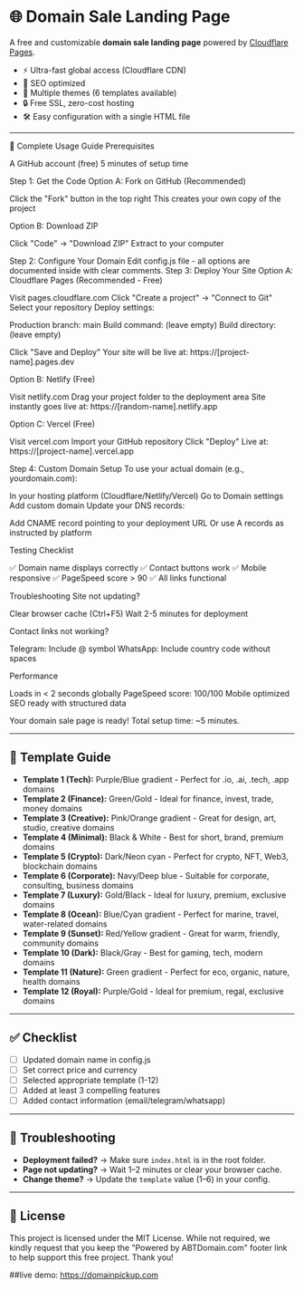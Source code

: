 # 🌐 Domain Sale Landing Page

A free and customizable **domain sale landing page** powered by [Cloudflare Pages](https://pages.cloudflare.com/).

- ⚡ Ultra-fast global access (Cloudflare CDN)
- 🔎 SEO optimized
- 🎨 Multiple themes (6 templates available)
- 🔒 Free SSL, zero-cost hosting
- 🛠️ Easy configuration with a single HTML file

---
📖 Complete Usage Guide
Prerequisites

A GitHub account (free)
5 minutes of setup time

Step 1: Get the Code
Option A: Fork on GitHub (Recommended)

Click the "Fork" button in the top right
This creates your own copy of the project

Option B: Download ZIP

Click "Code" → "Download ZIP"
Extract to your computer

Step 2: Configure Your Domain
Edit config.js file - all options are documented inside with clear comments.
Step 3: Deploy Your Site
Option A: Cloudflare Pages (Recommended - Free)

Visit pages.cloudflare.com
Click "Create a project" → "Connect to Git"
Select your repository
Deploy settings:

Production branch: main
Build command: (leave empty)
Build directory: (leave empty)


Click "Save and Deploy"
Your site will be live at: https://[project-name].pages.dev

Option B: Netlify (Free)

Visit netlify.com
Drag your project folder to the deployment area
Site instantly goes live at: https://[random-name].netlify.app

Option C: Vercel (Free)

Visit vercel.com
Import your GitHub repository
Click "Deploy"
Live at: https://[project-name].vercel.app

Step 4: Custom Domain Setup
To use your actual domain (e.g., yourdomain.com):

In your hosting platform (Cloudflare/Netlify/Vercel)
Go to Domain settings
Add custom domain
Update your DNS records:

Add CNAME record pointing to your deployment URL
Or use A records as instructed by platform



Testing Checklist

✅ Domain name displays correctly
✅ Contact buttons work
✅ Mobile responsive
✅ PageSpeed score > 90
✅ All links functional

Troubleshooting
Site not updating?

Clear browser cache (Ctrl+F5)
Wait 2-5 minutes for deployment

Contact links not working?

Telegram: Include @ symbol
WhatsApp: Include country code without spaces

Performance

Loads in < 2 seconds globally
PageSpeed score: 100/100
Mobile optimized
SEO ready with structured data

Your domain sale page is ready! Total setup time: ~5 minutes.

---

## 🎨 Template Guide

- **Template 1 (Tech):** Purple/Blue gradient - Perfect for .io, .ai, .tech, .app domains
- **Template 2 (Finance):** Green/Gold - Ideal for finance, invest, trade, money domains
- **Template 3 (Creative):** Pink/Orange gradient - Great for design, art, studio, creative domains
- **Template 4 (Minimal):** Black & White - Best for short, brand, premium domains
- **Template 5 (Crypto):** Dark/Neon cyan - Perfect for crypto, NFT, Web3, blockchain domains
- **Template 6 (Corporate):** Navy/Deep blue - Suitable for corporate, consulting, business domains
- **Template 7 (Luxury):** Gold/Black - Ideal for luxury, premium, exclusive domains
- **Template 8 (Ocean):** Blue/Cyan gradient - Perfect for marine, travel, water-related domains
- **Template 9 (Sunset):** Red/Yellow gradient - Great for warm, friendly, community domains
- **Template 10 (Dark):** Black/Gray - Best for gaming, tech, modern domains
- **Template 11 (Nature):** Green gradient - Perfect for eco, organic, nature, health domains
- **Template 12 (Royal):** Purple/Gold - Ideal for premium, regal, exclusive domains

---

## ✅ Checklist

- [ ] Updated domain name in config.js
- [ ] Set correct price and currency
- [ ] Selected appropriate template (1-12)
- [ ] Added at least 3 compelling features
- [ ] Added contact information (email/telegram/whatsapp)

---

## 🔧 Troubleshooting

- **Deployment failed?** → Make sure `index.html` is in the root folder.
- **Page not updating?** → Wait 1–2 minutes or clear your browser cache.
- **Change theme?** → Update the `template` value (1–6) in your config.

---

## 📜 License

This project is licensed under the MIT License.
While not required, we kindly request that you keep the "Powered by ABTDomain.com" footer link to help support this free project. Thank you!

##live demo:
https://domainpickup.com

